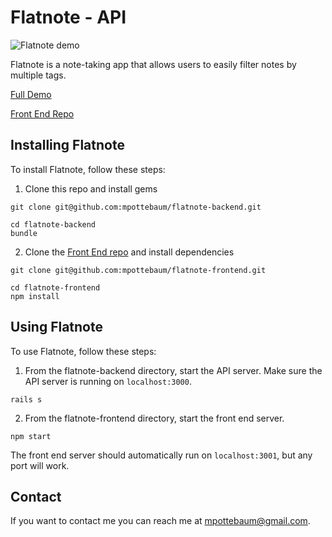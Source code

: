 # Flatnote - API

![Flatnote demo](https://j.gifs.com/YWJMM9.gif)

Flatnote is a note-taking app that allows users to easily filter notes by multiple tags.

[Full Demo](https://www.youtube.com/watch?v=reKIlvSAIFo&feature=youtu.be)

[Front End Repo](https://github.com/mpottebaum/flatnote-frontend)

## Installing Flatnote

To install Flatnote, follow these steps:

1. Clone this repo and install gems

```
git clone git@github.com:mpottebaum/flatnote-backend.git

cd flatnote-backend
bundle
```

2. Clone the [Front End repo](https://github.com/mpottebaum/flatnote-frontend) and install dependencies

```
git clone git@github.com:mpottebaum/flatnote-frontend.git

cd flatnote-frontend
npm install
```

## Using Flatnote

To use Flatnote, follow these steps:

1. From the flatnote-backend directory, start the API server. Make sure the API server is running on `localhost:3000`.

```
rails s
```

2. From the flatnote-frontend directory, start the front end server.

```
npm start
```

The front end server should automatically run on `localhost:3001`, but any port will work.

## Contact

If you want to contact me you can reach me at mpottebaum@gmail.com.